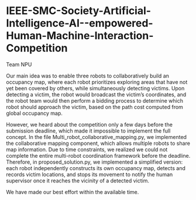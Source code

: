 # IEEE-SMC-Society-Artificial-Intelligence-AI--empowered-Human-Machine-Interaction-Competition
Team NPU

Our main idea was to enable three robots to collaboratively build an occupancy map, where each robot prioritizes exploring areas that have not yet been covered by others, while simultaneously detecting victims. Upon detecting a victim, the robot would broadcast the victim’s coordinates, and the robot team would then perform a bidding process to determine which robot should approach the victim, based on the path cost computed from global occupancy map.

However, we heard about the competition only a few days before the submission deadline, which made it impossible to implement the full concept.
In the file Multi_robot_collaborative_mapping.py, we implemented the collaborative mapping component, which allows multiple robots to share map information.
Due to time constraints, we realized we could not complete the entire multi-robot coordination framework before the deadline. Therefore, in proposed_solution.py, we implemented a simplified version: each robot independently constructs its own occupancy map, detects and records victim locations, and stops its movement to notify the human supervisor once it reaches the vicinity of a detected victim.

We have made our best effort within the available time.
